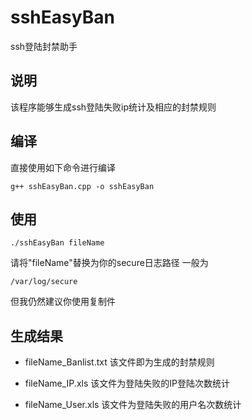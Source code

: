 # sshEasyBan
ssh登陆封禁助手
## 说明
该程序能够生成ssh登陆失败ip统计及相应的封禁规则
## 编译
直接使用如下命令进行编译
```shell
g++ sshEasyBan.cpp -o sshEasyBan
```
## 使用
```shell
./sshEasyBan fileName
```
请将"fileName"替换为你的secure日志路径
一般为
```
/var/log/secure
```
但我仍然建议你使用复制件
## 生成结果
+ fileName_Banlist.txt
该文件即为生成的封禁规则

- fileName_IP.xls
该文件为登陆失败的IP登陆次数统计

+ fileName_User.xls
该文件为登陆失败的用户名次数统计
